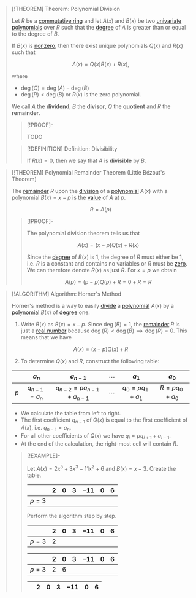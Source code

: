 >[!THEOREM] Theorem: Polynomial Division
>
>Let $R$ be a [commutative ring](../../index.md) and let $A(x)$ and $B(x)$ be two [univariate polynomials](./index.md) over $R$ such that the [degree](../Polynomials.md) of $A$ is greater than or equal to the degree of $B$.
>
>If $B(x)$ is [nonzero](../Polynomials.md), then there exist unique polynomials $Q(x)$ and $R(x)$ such that
>
>$$
>A(x) = Q(x)B(x) + R(x),
>$$
>
>where 
>- $\deg(Q) = \deg(A) - \deg(B)$
>- $\deg(R) \lt \deg(B)$ or $R(x)$ is the zero polynomial.
>
>We call $A$ the **dividend**, $B$ the **divisor**, $Q$ the **quotient** and $R$ the **remainder**.
>
>>[!PROOF]-
>>
>>TODO
>>
>
>>[!DEFINITION] Definition: Divisibility
>>
>>If $R(x) = 0$, then we say that $A$ is **divisible** by $B$.
>>
>

>[!THEOREM] Polynomial Remainder Theorem (Little Bézout's Theorem)
>
>The [remainder](Polynomial%20Division.md) $R$ upon the [division](Polynomial%20Division.md) of a [polynomial](./index.md) $A(x)$ with a polynomial $B(x) = x - p$ is the [value](../Polynomials.md) of $A$ at $p$.
>
>$$
>R = A(p)
>$$
>
>>[!PROOF]-
>>
>>The polynomial division theorem tells us that
>>
>>$$
>>A(x) = (x-p)Q(x) + R(x)
>>$$
>>
>>Since the [degree](../Polynomials.md) of $B(x)$ is $1$, the degree of $R$ must either be $1$, i.e. $R$ is a constant and contains no variables or $R$ must be [zero](../Polynomials.md). We can therefore denote $R(x)$ as just $R$. For $x = p$ we obtain 
>>
>>$$
>>A(p) = (p-p)Q(p) + R = 0 + R = R
>>$$
>>
>

>[!ALGORITHM] Algorithm: Horner's Method
>
>Horner's method is a way to easily [divide](Polynomial%20Division.md) a [polynomial](../Polynomials.md) $A(x)$ by a [polynomial](../Polynomials.md) $B(x)$ of [degree](../Polynomials.md) one.
> 
>1. Write $B(x)$ as $B(x) = x - p$. Since $\deg(B) = 1$, the [remainder](Polynomial%20Division.md) $R$ is just a [real number](../../../../Fields/The%20Real%20Numbers/The%20Real%20Numbers.md) because $\deg (R) \lt \deg(B) \implies \deg (R) = 0$. This means that we have
>
>$$
>A(x) = (x-p)Q(x) + R
>$$
>
>2. To determine $Q(x)$ and $R$, construct the following table:
> 
>||$a_n$|$a_{n-1}$|$\cdots$|$a_1$|$a_0$|
>|:--:|:--:|:--:|:--:|:--:|:--:|
>|$p$|$q_{n-1} = a_n$|$q_{n-2} = pq_{n-1} + a_{n-1}$|$\cdots$|$q_0 = pq_1 + a_1$|$R = pq_0 + a_0$|
>
>- We calculate the table from left to right.
>- The first coefficient $q_{n-1}$ of $Q(x)$ is equal to the first coefficient of $A(x)$, i.e. $q_{n-1} = a_n$.
> - For all other coefficients of $Q(x)$ we have $q_i = pq_{i+1} + a_{i-1}$.
> - At the end of the calculation, the right-most cell will contain $R$.
>
>>[!EXAMPLE]-
>>
>>Let $A(x) = 2x^5+3x^3-11x^2+6$ and $B(x) = x-3$. Create the table.
>>
>>||$2$|$0$|$3$|$-11$|$0$|$6$|
>>|:--:|:--:|:--:|:--:|:--:|:--:|:--:|
>>|$p = 3$|||||||
>>
>>Perform the algorithm step by step.
>> 
>>||$2$|$0$|$3$|$-11$|$0$|$6$|
>>|:--:|:--:|:--:|:--:|:--:|:--:|:--:|
>>|$p = 3$|2||||||
>> 
>>||$2$|$0$|$3$|$-11$|$0$|$6$|
>>|:--:|:--:|:--:|:--:|:--:|:--:|:--:|
>>|$p = 3$|2|6|||||
>>
>>||$2$|$0$|$3$|$-11$|$0$|$6$|
>>|:--:|:--:|:--:|:--:|:--:|:--:|:--:|
>>
>